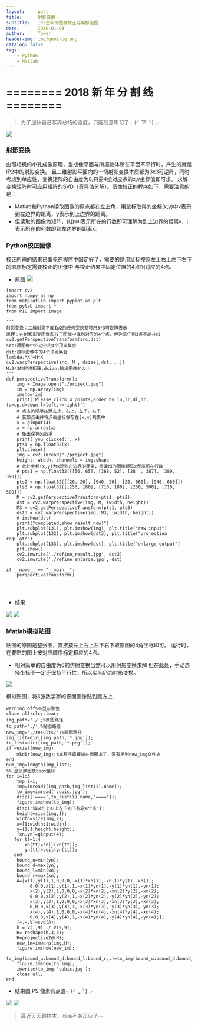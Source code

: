 ```yaml
---
layout:     post
title:      射影变换
subtitle:   IP2空间的图像校正与模拟贴图
date:       2018-01-04
author:     Tower
header-img: img/geo2-bg.png
catalog: false
tags:
    - Python 
    - Matlab
---
```


#  ======== 2018 新 年 分 割 线 ========

>为了加快自己写周总结的速度，只能刻意练习了╮(╯▽╰)╭

![](https://thumbnail0.baidupcs.com/thumbnail/5f434dd73c935a81768973a96f42f506?fid=3023563077-250528-218877194912656&time=1515114000&rt=sh&sign=FDTAER-DCb740ccc5511e5e8fedcff06b081203-f%2FZpYoBi6zgU%2B7bOJi%2FoU2yRA5I%3D&expires=8h&chkv=0&chkbd=0&chkpc=&dp-logid=102190362317401872&dp-callid=0&size=c710_u400&quality=100&vuk=-&ft=video)

### 射影变换

由照相机的小孔成像原理，当成像平面与所摄物体所在平面不平行时，产生的就是IP2中的射影变换。
且二维射影平面内的一切射影变换本质都为3x3可逆阵，同时考虑到单应性，变换矩阵的自由度为8,只需4组对应点的x,y坐标值即可求。
求解变换矩阵时可应用矩阵的SVD（奇异值分解）。图像校正的程序如下，需要注意的是：
- Matlab和Python读取图像的原点都在左上角，用鼠标取得的坐标(x,y)中x表示到左边界的距离，y表示到上边界的距离。
- 但读取的图像为矩阵，(i,j)中i表示所在的行数即可理解为到上边界的距离y，j表示所在的列数即到左边界的距离x。


### Python校正图像

校正所需的结果已事先在程序中固定好了，需要的是用鼠标按照左上右上左下右下的顺序标定需要校正的图像中
与校正结果中固定位置的4点相对应的4点。
- 原图
![](https://thumbnail0.baidupcs.com/thumbnail/2728dfec30711a6a13a486ec1393b076?fid=3023563077-250528-686306342766347&time=1515117600&rt=sh&sign=FDTAER-DCb740ccc5511e5e8fedcff06b081203-yiCp2uaABgpFz3CSacX9aYeisTQ%3D&expires=8h&chkv=0&chkbd=0&chkpc=&dp-logid=102640220926805282&dp-callid=0&size=c710_u400&quality=100&vuk=-&ft=video)

```
import cv2
import numpy as np
from matplotlib import pyplot as plt
from pylab import *
from PIL import Image

'''
射影变换：二维射影平面Ip2的任何变换都可用3*3可逆阵表示
原理：在射影形变图像和校正图像中找到对应的4个点，但注意任何3点不能共线
cv2.getPerspectiveTransform(src,dst) 
src:源图像中四边形的4个顶点集合 
dst:目标图像中的4个顶点集合 
lambda.*X'=H*X
cv2.warpPerspective(src, M , dsize[,dst....]) 
M:3*3的转换矩阵,dsize:输出图像的大小 
'''
def perspectiveTransform():
    img = Image.open("./project.jpg")
    im = np.array(img)
    imshow(im)
    print('Please click 4 points,order by lu,lr,dl,dr,(u=up,d=down,l=left,r=right)')
    # 点击的顺序按照左上，右上，左下，右下
    # 获取点击并将点击坐标保存在[x,y]列表中
    x = ginput(4)
    x = np.array(x)
    # 输出保存的数据
    print('you clicked:', x)
    pts1 = np.float32(x)
    plt.close()
    img = cv2.imread("./project.jpg")
    height, width, channels = img.shape
    # 此处坐标(x,y)为x是到左边界的距离，而读出的图像矩阵x表示所在行数
    # pts1 = np.float32([[56, 65], [368, 52], [28  , 387], [389, 390]])
    pts2 = np.float32([[20, 20], [940, 20], [20, 660], [940, 660]])
    pts3 = np.float32([[250, 180], [710, 180], [250, 500], [710, 500]])
    M = cv2.getPerspectiveTransform(pts1, pts2)
    dst = cv2.warpPerspective(img, M, (width, height))
    M3 = cv2.getPerspectiveTransform(pts1, pts3)
    dst3 = cv2.warpPerspective(img, M3, (width, height))
    # imshow(dst)
    print("completed,show result now!")
    plt.subplot(131), plt.imshow(img), plt.title("raw input")
    plt.subplot(132), plt.imshow(dst3), plt.title("projection regulate")
    plt.subplot(133), plt.imshow(dst), plt.title("enlarge output")
    plt.show()
    cv2.imwrite('./refine_result.jpg', dst3)
    cv2.imwrite('./refine_enlarge.jpg', dst)

if __name__ == "__main__":
    perspectiveTransform()


    
```

- 结果

![](https://thumbnail0.baidupcs.com/thumbnail/2cd2a40c63af820017e4f48a50aeb656?fid=3023563077-250528-487023256674994&time=1515117600&rt=sh&sign=FDTAER-DCb740ccc5511e5e8fedcff06b081203-rWTbeEx5ShnYafjFc8hC8Weph2Q%3D&expires=8h&chkv=0&chkbd=0&chkpc=&dp-logid=102795649953856749&dp-callid=0&size=c710_u400&quality=100&vuk=-&ft=video) 
![](https://thumbnail0.baidupcs.com/thumbnail/fc36c0f356b1813142e2c86006077ad3?fid=3023563077-250528-779371961374845&time=1515117600&rt=sh&sign=FDTAER-DCb740ccc5511e5e8fedcff06b081203-%2F%2FiOqetkfgVmSvzTNP5j702Og7I%3D&expires=8h&chkv=0&chkbd=0&chkpc=&dp-logid=102805871628743214&dp-callid=0&size=c710_u400&quality=100&vuk=-&ft=video)



### Matlab模拟贴图

贴图的原图是整张图，直接按左上右上左下右下取原图的4角坐标即可。
运行时，在要贴的图上按对应顺序标定相应的4点。
- 相对简单的自由度为6的仿射变换当然可以用射影变换求解
但在此处，手动选择坐标不一定还保持平行性，所以实际仍为射影变换。


![](https://thumbnail0.baidupcs.com/thumbnail/0edeb347cd2080d05f9c13039db9ba73?fid=3023563077-250528-865782766418367&time=1515117600&rt=sh&sign=FDTAER-DCb740ccc5511e5e8fedcff06b081203-LPMiI1YvjTHnraZUxj7ZLQAbM2U%3D&expires=8h&chkv=0&chkbd=0&chkpc=&dp-logid=102820482897835576&dp-callid=0&size=c710_u400&quality=100&vuk=-&ft=video)


模拟贴图，将3张数学家的正面画像贴到魔方上
```
warning off%不显示警告
close all;clc;clear;
img_path='./';%原图路径
to_path='./';%贴图路径
new_img='./results/';%新图路径
img_list=dir([img_path,'*.jpg']);
to_list=dir([img_path,'*.png']);
if ~exist(new_img)
    mkdir(new_img);%本程序直接加在原图上了，没有用到new_img文件夹
end
num_img=length(img_list);
%% 显示原图及bbox坐标
for i=1:3
    tmp_i=i;
    img=imread([img_path,img_list(i).name]);
    to_img=imread('cubic.jpg');
    disp(['====',to_list(i).name,'====']);
    figure;imshow(to_img);
    disp('请以左上右上左下右下标定4个点');
    height=size(img,1);
    width=size(img,2);
    x=[1;width;1;width];
    y=[1;1;height;height];
    [xn,yn]=ginput(4);
   for tt=1:4
       xn(tt)=ceil(xn(tt));
       yn(tt)=ceil(yn(tt));
   end
    bound_u=min(yn);
    bound_d=max(yn);
    bound_l=min(xn);
    bound_r=max(xn);
    A=[x(1),y(1),1,0,0,0,-x(1)*xn(1),-xn(1)*y(1),-xn(1);
         0,0,0,x(1),y(1),1,-x(1)*yn(1),-y(1)*yn(1),-yn(1);
         x(2),y(2),1,0,0,0,-x(2)*xn(2),-xn(2)*y(2),-xn(2);
         0,0,0,x(2),y(2),1,-x(2)*yn(2),-y(2)*yn(2),-yn(2);
         x(3),y(3),1,0,0,0,-x(3)*xn(3),-xn(3)*y(3),-xn(3);
         0,0,0,x(3),y(3),1,-x(3)*yn(3),-y(3)*yn(3),-yn(3);
         x(4),y(4),1,0,0,0,-x(4)*xn(4),-xn(4)*y(4),-xn(4);
         0,0,0,x(4),y(4),1,-x(4)*yn(4),-y(4)*yn(4),-yn(4);];
    [~,~,V]=svd(A);
    h = V(:,9) ./ V(9,9);
    H= reshape(h,3,3);
    H=projective2d(H);
    new_im=imwarp(img,H);
    figure;imshow(new_im);
    to_img(bound_u:bound_d,bound_l:bound_r,:)=to_img(bound_u:bound_d,bound_l:bound_r,:)+new_im;
    figure;imshow(to_img);
    imwrite(to_img,'cubic.jpg');
    close all;
end
```
- 结果图 PS:像素有点渣╮(╯_╰)╭


![](https://thumbnail0.baidupcs.com/thumbnail/a36dd442771f3d902b50e44e5ed38c48?fid=3023563077-250528-313959724338913&time=1515117600&rt=sh&sign=FDTAER-DCb740ccc5511e5e8fedcff06b081203-5L4qFh0u3%2BF4No8GRFSwkuI%2BDmY%3D&expires=8h&chkv=0&chkbd=0&chkpc=&dp-logid=102829021515784880&dp-callid=0&size=c710_u400&quality=100&vuk=-&ft=video)
![](https://thumbnail0.baidupcs.com/thumbnail/95d086a94eaf271c924049f0c2defa5e?fid=3023563077-250528-920470157856163&time=1515117600&rt=sh&sign=FDTAER-DCb740ccc5511e5e8fedcff06b081203-F9MaszYRtKujSfojRQ%2BTZfpsG1w%3D&expires=8h&chkv=0&chkbd=0&chkpc=&dp-logid=102839485375400326&dp-callid=0&size=c710_u400&quality=100&vuk=-&ft=video)


> 最近天天跑样本，有点不务正业了--
